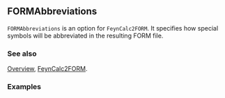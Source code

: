 ## FORMAbbreviations

`FORMAbbreviations` is an option for `FeynCalc2FORM`. It specifies how special symbols will be abbreviated in the resulting FORM file.

### See also

[Overview](Extra/FeynCalc.md), [FeynCalc2FORM](FeynCalc2FORM.md).

### Examples
